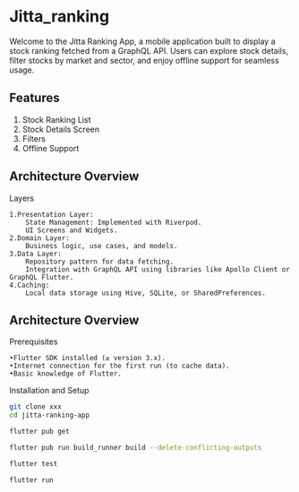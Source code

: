 # Jitta_ranking

Welcome to the Jitta Ranking App, a mobile application built to display a stock ranking fetched from
a GraphQL API. Users can explore stock details, filter stocks by market and sector, and enjoy
offline support for seamless usage.

## Features

1. Stock Ranking List
2. Stock Details Screen
3. Filters
4. Offline Support

## Architecture Overview

Layers

	1.Presentation Layer:
	    State Management: Implemented with Riverpod.
        UI Screens and Widgets.
	2.Domain Layer:
	    Business logic, use cases, and models.
	3.Data Layer:
		Repository pattern for data fetching.
		Integration with GraphQL API using libraries like Apollo Client or GraphQL Flutter.
	4.Caching:
		Local data storage using Hive, SQLite, or SharedPreferences.

## Architecture Overview

Prerequisites

	•Flutter SDK installed (≥ version 3.x).
	•Internet connection for the first run (to cache data).
	•Basic knowledge of Flutter.

Installation and Setup

   ```bash
  git clone xxx
  cd jitta-ranking-app
   ```

   ```bash
  flutter pub get
   ```

   ```bash
  flutter pub run build_runner build --delete-conflicting-outputs
   ```

   ```bash
  flutter test
   ```

   ```bash
  flutter run
   ```